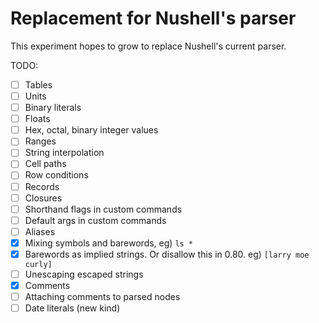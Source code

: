 # Replacement for Nushell's parser

This experiment hopes to grow to replace Nushell's current parser.

TODO:

- [ ] Tables
- [ ] Units
- [ ] Binary literals
- [ ] Floats
- [ ] Hex, octal, binary integer values
- [ ] Ranges
- [ ] String interpolation
- [ ] Cell paths
- [ ] Row conditions
- [ ] Records
- [ ] Closures
- [ ] Shorthand flags in custom commands
- [ ] Default args in custom commands
- [ ] Aliases
- [x] Mixing symbols and barewords, eg) `ls *`
- [x] Barewords as implied strings. Or disallow this in 0.80. eg) `[larry moe curly]`
- [ ] Unescaping escaped strings
- [x] Comments
- [ ] Attaching comments to parsed nodes
- [ ] Date literals (new kind)